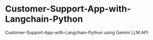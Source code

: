 # Customer-Support-App-with-Langchain-Python
Customer-Support-App-with-Langchain-Python using Gemini LLM API
